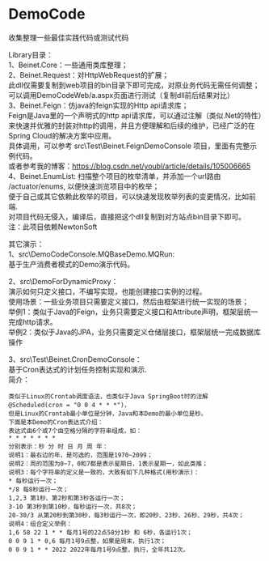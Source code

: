 # DemoCode
收集整理一些最佳实践代码或测试代码  
  
Library目录：  
1、Beinet.Core：一些通用类库整理；  
2、Beinet.Request：对HttpWebRequest的扩展；  
此dll仅需要复制到web项目的bin目录下即可完成，对原业务代码无需任何调整；  
可以调用DemoCodeWeb/a.aspx页面进行测试（复制dll前后结果对比）  
3、Beinet.Feign：仿java的feign实现的Http api请求库；  
Feign是Java里的一个声明式的http api请求库，可以通过注解（类似.Net的特性）来快速并优雅的封装对http的调用，并且方便理解和后续的维护，已经广泛的在Spring Cloud的解决方案中应用。  
具体调用，可以参考 src\Test\Beinet.FeignDemoConsole 项目，里面有完整示例代码。    
或者参考我的博客：https://blog.csdn.net/youbl/article/details/105006665    
4、Beinet.EnumList: 扫描整个项目的枚举清单，并添加一个url路由 /actuator/enums, 以便快速浏览项目中的枚举；  
便于自己或其它依赖此枚举的项目，可以快速发现枚举列表的变更情况，比如前端.  
对项目代码无侵入，编译后，直接把这个dll复制到对方站点bin目录下即可。  
注：此项目依赖NewtonSoft  
  
  
其它演示：  
1、src\DemoCodeConsole.MQBaseDemo.MQRun:  
基于生产消费者模式的Demo演示代码。  

2、src\DemoForDynamicProxy：  
演示如何只定义接口，不编写实现，也能创建接口实例的过程。  
使用场景：一些业务项目只需要定义接口，然后由框架进行统一实现的场景；  
举例1：类似于Java的Feign，业务只需要定义接口和Attribute声明，框架层统一完成http请求。  
举例2：类似于Java的JPA，业务只需要定义仓储层接口，框架层统一完成数据库操作  
  
3、src\Test\Beinet.CronDemoConsole：  
基于Cron表达式的计划任务控制实现和演示.  
简介：  
```
类似于Linux的Crontab调度语法，也类似于Java SpringBoot时的注解 @Scheduled(cron = "0 0 4 * * *")，
但是Linux的Crontab最小单位是分钟，Java和本Demo的最小单位是秒。
下面是本Demo的Cron表达式介绍：
表达式由6个或7个由空格分隔的字符串组成，如：
* * * * * * *
分别表示：秒 分 时 日 月 周 年：
说明1：最右边的年，是可选的，范围是1970~2099；
说明2：周的范围为0~7，0和7都是表示星期日，1表示星期一，如此类推；
说明3：每个字符串的定义是一致的，大致有如下几种格式(用秒演示)：
* 每秒运行一次；
*/8 每8秒运行一次；
1,2,3 第1秒、第2秒和第3秒各运行一次；
3-10 第3秒到第10秒，每秒运行一次，共8次；
20-30/3 从第20秒到第30秒，每3秒运行一次，即20秒、23秒、26秒、29秒，共4次；
说明4：组合定义举例：
1,6 58 22 1 * * 每月1号的22点58分1秒 和 6秒，各运行1次；
0 0 9 1 * 0,6 每月1号9点整，如果是周末，执行1次；
0 0 9 1 * * 2022 2022年每月1号9点整，执行，全年共12次。 
```